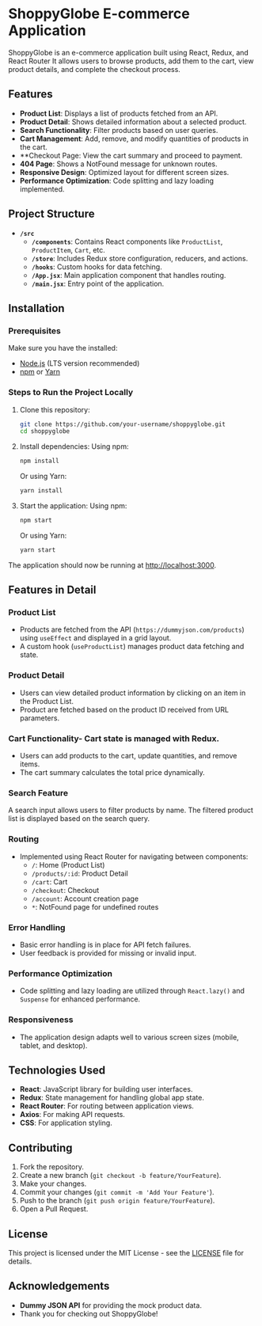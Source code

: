 # ShoppyGlobe E-commerce Application

ShoppyGlobe is an e-commerce application built using React, Redux, and React Router It allows users to browse products, add them to the cart, view product details, and complete the checkout process.

## Features

- **Product List**: Displays a list of products fetched from an API.
- **Product Detail**: Shows detailed information about a selected product.
- **Search Functionality**: Filter products based on user queries.
- **Cart Management**: Add, remove, and modify quantities of products in the cart.
- **Checkout Page: View the cart summary and proceed to payment.
- **404 Page**: Shows a NotFound message for unknown routes.
- **Responsive Design**: Optimized layout for different screen sizes.
- **Performance Optimization**: Code splitting and lazy loading implemented.

## Project Structure

- **`/src`**
  - **`/components`**: Contains React components like `ProductList`, `ProductItem`, `Cart`, etc.
  - **`/store`**: Includes Redux store configuration, reducers, and actions.
  - **`/hooks`**: Custom hooks for data fetching.
  - **`/App.jsx`**: Main application component that handles routing.
  - **`/main.jsx`**: Entry point of the application.

## Installation

### Prerequisites

Make sure you have the installed:

- [Node.js](https://nodejs.org/) (LTS version recommended)
- [npm](https://www.npmjs.com/) or [Yarn](https://yarnpkg.com/)

### Steps to Run the Project Locally

1. Clone this repository:
    ```bash
    git clone https://github.com/your-username/shoppyglobe.git
    cd shoppyglobe
    ```

2. Install dependencies:
    Using npm:
    ```bash
    npm install
    ```
    Or using Yarn:
    ```bash
    yarn install
    ```

3. Start the application:
    Using npm:
    ```bash
    npm start
    ```
    Or using Yarn:
    ```bash
    yarn start
    ```

The application should now be running at [http://localhost:3000](http://localhost:3000).

## Features in Detail

### Product List
- Products are fetched from the API (`https://dummyjson.com/products`) using `useEffect` and displayed in a grid layout.
- A custom hook (`useProductList`) manages product data fetching and state.

### Product Detail
- Users can view detailed product information by clicking on an item in the Product List.
- Product are fetched based on the product ID received from URL parameters.

### Cart Functionality- Cart state is managed with Redux.
- Users can add products to the cart, update quantities, and remove items.
- The cart summary calculates the total price dynamically.

### Search Feature
 A search input allows users to filter products by name. The filtered product list is displayed based on the search query.

### Routing
- Implemented using React Router for navigating between components:
    - `/`: Home (Product List)
    - `/products/:id`: Product Detail
    - `/cart`: Cart
    - `/checkout`: Checkout
    - `/account`: Account creation page
    - `*`: NotFound page for undefined routes

### Error Handling
- Basic error handling is in place for API fetch failures.
- User feedback is provided for missing or invalid input.

### Performance Optimization
- Code splitting and lazy loading are utilized through `React.lazy()` and `Suspense` for enhanced performance.

### Responsiveness
- The application design adapts well to various screen sizes (mobile, tablet, and desktop).

## Technologies Used
- **React**: JavaScript library for building user interfaces.
- **Redux**: State management for handling global app state.
- **React Router**: For routing between application views.
- **Axios**: For making API requests.
- **CSS**: For application styling.

## Contributing
1. Fork the repository.
2. Create a new branch (`git checkout -b feature/YourFeature`).
3. Make your changes.
4. Commit your changes (`git commit -m 'Add Your Feature'`).
5. Push to the branch (`git push origin feature/YourFeature`).
6. Open a Pull Request.

## License
This project is licensed under the MIT License - see the [LICENSE](./LICENSE) file for details.

## Acknowledgements
- **Dummy JSON API** for providing the mock product data.
- Thank you for checking out ShoppyGlobe!
